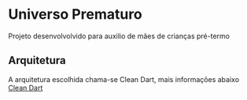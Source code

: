 # Universo Prematuro

Projeto desenvolvolvido para auxilio de mães de crianças pré-termo

## Arquitetura

A arquitetura escolhida chama-se Clean Dart, mais informações abaixo
[Clean Dart](https://github.com/Flutterando/Clean-Dart)
